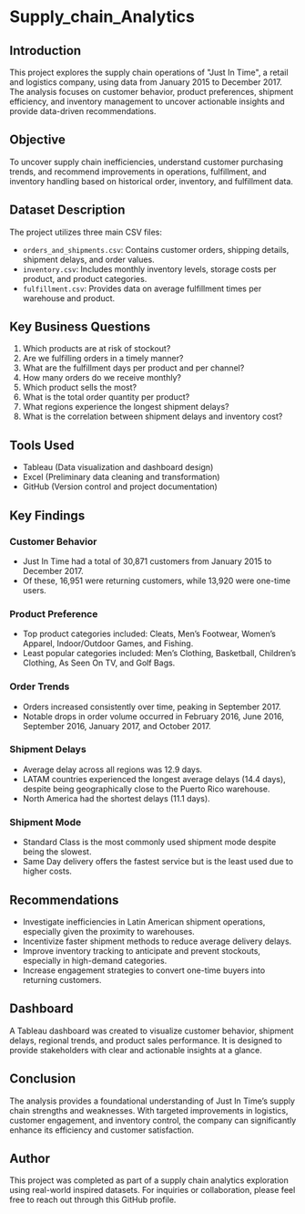# Supply_chain_Analytics

## Introduction

This project explores the supply chain operations of "Just In Time", a retail and logistics company, using data from January 2015 to December 2017. The analysis focuses on customer behavior, product preferences, shipment efficiency, and inventory management to uncover actionable insights and provide data-driven recommendations.

## Objective

To uncover supply chain inefficiencies, understand customer purchasing trends, and recommend improvements in operations, fulfillment, and inventory handling based on historical order, inventory, and fulfillment data.

## Dataset Description

The project utilizes three main CSV files:

- `orders_and_shipments.csv`: Contains customer orders, shipping details, shipment delays, and order values.
- `inventory.csv`: Includes monthly inventory levels, storage costs per product, and product categories.
- `fulfillment.csv`: Provides data on average fulfillment times per warehouse and product.

## Key Business Questions

1. Which products are at risk of stockout?
2. Are we fulfilling orders in a timely manner?
3. What are the fulfillment days per product and per channel?
4. How many orders do we receive monthly?
5. Which product sells the most?
6. What is the total order quantity per product?
7. What regions experience the longest shipment delays?
8. What is the correlation between shipment delays and inventory cost?

## Tools Used

- Tableau (Data visualization and dashboard design)
- Excel (Preliminary data cleaning and transformation)
- GitHub (Version control and project documentation)

## Key Findings

### Customer Behavior
- Just In Time had a total of 30,871 customers from January 2015 to December 2017.
- Of these, 16,951 were returning customers, while 13,920 were one-time users.

### Product Preference
- Top product categories included: Cleats, Men’s Footwear, Women’s Apparel, Indoor/Outdoor Games, and Fishing.
- Least popular categories included: Men’s Clothing, Basketball, Children’s Clothing, As Seen On TV, and Golf Bags.

### Order Trends
- Orders increased consistently over time, peaking in September 2017.
- Notable drops in order volume occurred in February 2016, June 2016, September 2016, January 2017, and October 2017.

### Shipment Delays
- Average delay across all regions was 12.9 days.
- LATAM countries experienced the longest average delays (14.4 days), despite being geographically close to the Puerto Rico warehouse.
- North America had the shortest delays (11.1 days).

### Shipment Mode
- Standard Class is the most commonly used shipment mode despite being the slowest.
- Same Day delivery offers the fastest service but is the least used due to higher costs.

## Recommendations

- Investigate inefficiencies in Latin American shipment operations, especially given the proximity to warehouses.
- Incentivize faster shipment methods to reduce average delivery delays.
- Improve inventory tracking to anticipate and prevent stockouts, especially in high-demand categories.
- Increase engagement strategies to convert one-time buyers into returning customers.

## Dashboard

A Tableau dashboard was created to visualize customer behavior, shipment delays, regional trends, and product sales performance. It is designed to provide stakeholders with clear and actionable insights at a glance.

## Conclusion

The analysis provides a foundational understanding of Just In Time’s supply chain strengths and weaknesses. With targeted improvements in logistics, customer engagement, and inventory control, the company can significantly enhance its efficiency and customer satisfaction.

## Author

This project was completed as part of a supply chain analytics exploration using real-world inspired datasets. For inquiries or collaboration, please feel free to reach out through this GitHub profile.
